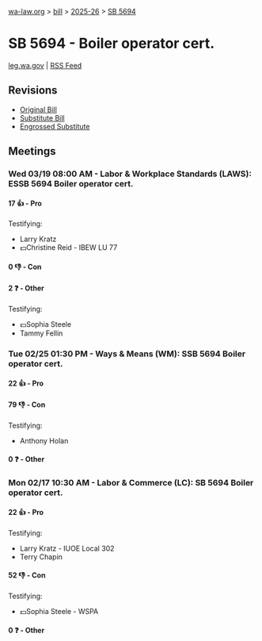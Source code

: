 [wa-law.org](/) > [bill](/bill/) > [2025-26](/bill/2025-26/) > [SB 5694](/bill/2025-26/sb/5694/)

# SB 5694 - Boiler operator cert.
[leg.wa.gov](https://app.leg.wa.gov/billsummary?BillNumber=5694&Year=2025&Initiative=false) | [RSS Feed](./rss.xml)

## Revisions
* [Original Bill](1/)
* [Substitute Bill](S/)
* [Engrossed Substitute](S.E/)

## Meetings
### Wed 03/19 08:00 AM - Labor & Workplace Standards (LAWS): ESSB 5694 Boiler operator cert.
#### 17 👍 - Pro
Testifying:
* Larry Kratz
* 💵Christine Reid - IBEW LU 77

#### 0 👎 - Con

#### 2 ❓ - Other
Testifying:
* 💵Sophia Steele
* Tammy Fellin

### Tue 02/25 01:30 PM - Ways & Means (WM): SSB 5694 Boiler operator cert.
#### 22 👍 - Pro

#### 79 👎 - Con
Testifying:
* Anthony Holan

#### 0 ❓ - Other

### Mon 02/17 10:30 AM - Labor & Commerce (LC): SB 5694 Boiler operator cert.
#### 22 👍 - Pro
Testifying:
* Larry Kratz - IUOE Local 302
* Terry Chapin

#### 52 👎 - Con
Testifying:
* 💵Sophia Steele - WSPA

#### 0 ❓ - Other
